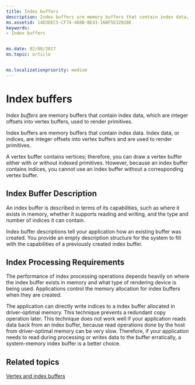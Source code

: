 ```yaml
---
title: Index buffers
description: Index buffers are memory buffers that contain index data, which are integer offsets into vertex buffers, used to render primitives.
ms.assetid: 14D3DEC5-CF74-488B-BE41-16BF5E3201BE
keywords:
- Index buffers


ms.date: 02/08/2017
ms.topic: article


ms.localizationpriority: medium
---
```


# Index buffers


*Index buffers* are memory buffers that contain index data, which are integer offsets into vertex buffers, used to render primitives.

Index buffers are memory buffers that contain index data. Index data, or indices, are integer offsets into vertex buffers and are used to render primitives.

A vertex buffer contains vertices; therefore, you can draw a vertex buffer either with or without indexed primitives. However, because an index buffer contains indices, you cannot use an index buffer without a corresponding vertex buffer.

## <span id="Index_Buffer_Description"></span><span id="index_buffer_description"></span><span id="INDEX_BUFFER_DESCRIPTION"></span>Index Buffer Description


An index buffer is described in terms of its capabilities, such as where it exists in memory, whether it supports reading and writing, and the type and number of indices it can contain.

Index buffer descriptions tell your application how an existing buffer was created. You provide an empty description structure for the system to fill with the capabilities of a previously created index buffer.

## <span id="Index_Processing_Requirements"></span><span id="index_processing_requirements"></span><span id="INDEX_PROCESSING_REQUIREMENTS"></span>Index Processing Requirements


The performance of index processing operations depends heavily on where the index buffer exists in memory and what type of rendering device is being used. Applications control the memory allocation for index buffers when they are created.

The application can directly write indices to a index buffer allocated in driver-optimal memory. This technique prevents a redundant copy operation later. This technique does not work well if your application reads data back from an index buffer, because read operations done by the host from driver-optimal memory can be very slow. Therefore, if your application needs to read during processing or writes data to the buffer erratically, a system-memory index buffer is a better choice.

## <span id="related-topics"></span>Related topics


[Vertex and index buffers](vertex-and-index-buffers.md)

 

 





